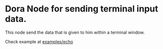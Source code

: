 # Dora Node for sending terminal input data.

This node send the data that is given to him within a terminal window.

Check example at [examples/echo](examples/echo)
